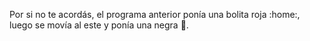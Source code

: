 Por si no te acordás, el programa anterior ponía una bolita roja :home:, luego se movía al este y ponía una negra :dog:.